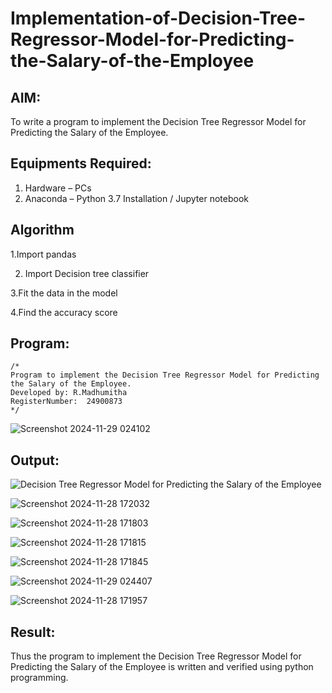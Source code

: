 # Implementation-of-Decision-Tree-Regressor-Model-for-Predicting-the-Salary-of-the-Employee

## AIM:
To write a program to implement the Decision Tree Regressor Model for Predicting the Salary of the Employee.

## Equipments Required:
1. Hardware – PCs
2. Anaconda – Python 3.7 Installation / Jupyter notebook

## Algorithm

1.Import pandas 

2. Import Decision tree classifier

3.Fit the data in the model

4.Find the accuracy score

## Program:
```
/*
Program to implement the Decision Tree Regressor Model for Predicting the Salary of the Employee.
Developed by: R.Madhumitha
RegisterNumber:  24900873
*/
```

![Screenshot 2024-11-29 024102](https://github.com/user-attachments/assets/7cb9bd89-ed6d-48c5-aae7-5eb3da5fd066)

## Output:
![Decision Tree Regressor Model for Predicting the Salary of the Employee](sam.png)

![Screenshot 2024-11-28 172032](https://github.com/user-attachments/assets/60256e22-e4a9-40db-8a91-0bc63c4bb2eb)

![Screenshot 2024-11-28 171803](https://github.com/user-attachments/assets/89e91ace-40b3-48f6-bb50-b490c647fc0d)

![Screenshot 2024-11-28 171815](https://github.com/user-attachments/assets/2b31ff39-1482-4c35-b4bf-faad15511f64)

![Screenshot 2024-11-28 171845](https://github.com/user-attachments/assets/0e8e0e97-a4bb-4fb0-b0f1-a75a99bcbe76)

![Screenshot 2024-11-29 024407](https://github.com/user-attachments/assets/1e50fe23-260f-43a5-8aec-5e0cec933ba7)

![Screenshot 2024-11-28 171957](https://github.com/user-attachments/assets/a3a58c9c-8813-47f0-a7d3-f6d8f2868a0b)


## Result:
Thus the program to implement the Decision Tree Regressor Model for Predicting the Salary of the Employee is written and verified using python programming.
